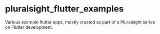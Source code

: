 # pluralsight_flutter_examples
Various example flutter apps, mostly created as part of a Pluralsight series on Flutter development.
